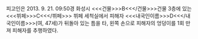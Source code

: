 피고인은 2013. 9. 21. 09:50경 화성시 <<<건물>>>B<<</건물>>>건물 3층에 있는 <<<뷔페>>>C<<</뷔페>>> 뷔페 세척실에서 피해자 <<<내국인이름>>>D<<</내국인이름>>>(여, 47세)가 뒤돌아 있는 틈을 타, 왼쪽 손으로 피해자의 엉덩이를 1회 만져 피해자를 추행하였다.
